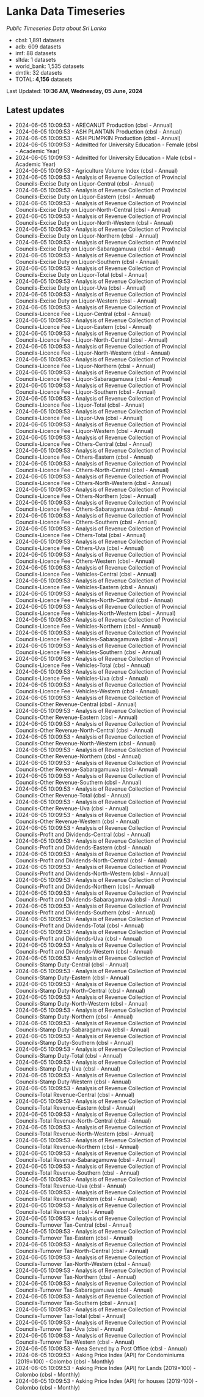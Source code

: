 # Lanka Data Timeseries
*Public Timeseries Data about Sri Lanka*

* cbsl: 1,891 datasets
* adb: 609 datasets
* imf: 88 datasets
* sltda: 1 datasets
* world_bank: 1,535 datasets
* dmtlk: 32 datasets
* TOTAL: **4,156** datasets

Last Updated: **10:36 AM, Wednesday, 05 June, 2024**

## Latest updates

* 2024-06-05 10:09:53 - ARECANUT Production (cbsl - Annual)
* 2024-06-05 10:09:53 - ASH PLANTAIN Production (cbsl - Annual)
* 2024-06-05 10:09:53 - ASH PUMPKIN Production (cbsl - Annual)
* 2024-06-05 10:09:53 - Admitted for University Education - Female (cbsl - Academic Year)
* 2024-06-05 10:09:53 - Admitted for University Education - Male (cbsl - Academic Year)
* 2024-06-05 10:09:53 - Agriculture Volume Index (cbsl - Annual)
* 2024-06-05 10:09:53 - Analysis of Revenue Collection of Provincial Councils-Excise Duty on Liquor-Central (cbsl - Annual)
* 2024-06-05 10:09:53 - Analysis of Revenue Collection of Provincial Councils-Excise Duty on Liquor-Eastern (cbsl - Annual)
* 2024-06-05 10:09:53 - Analysis of Revenue Collection of Provincial Councils-Excise Duty on Liquor-North-Central (cbsl - Annual)
* 2024-06-05 10:09:53 - Analysis of Revenue Collection of Provincial Councils-Excise Duty on Liquor-North-Western (cbsl - Annual)
* 2024-06-05 10:09:53 - Analysis of Revenue Collection of Provincial Councils-Excise Duty on Liquor-Northern (cbsl - Annual)
* 2024-06-05 10:09:53 - Analysis of Revenue Collection of Provincial Councils-Excise Duty on Liquor-Sabaragamuwa (cbsl - Annual)
* 2024-06-05 10:09:53 - Analysis of Revenue Collection of Provincial Councils-Excise Duty on Liquor-Southern (cbsl - Annual)
* 2024-06-05 10:09:53 - Analysis of Revenue Collection of Provincial Councils-Excise Duty on Liquor-Total (cbsl - Annual)
* 2024-06-05 10:09:53 - Analysis of Revenue Collection of Provincial Councils-Excise Duty on Liquor-Uva (cbsl - Annual)
* 2024-06-05 10:09:53 - Analysis of Revenue Collection of Provincial Councils-Excise Duty on Liquor-Western (cbsl - Annual)
* 2024-06-05 10:09:53 - Analysis of Revenue Collection of Provincial Councils-Licence Fee - Liquor-Central (cbsl - Annual)
* 2024-06-05 10:09:53 - Analysis of Revenue Collection of Provincial Councils-Licence Fee - Liquor-Eastern (cbsl - Annual)
* 2024-06-05 10:09:53 - Analysis of Revenue Collection of Provincial Councils-Licence Fee - Liquor-North-Central (cbsl - Annual)
* 2024-06-05 10:09:53 - Analysis of Revenue Collection of Provincial Councils-Licence Fee - Liquor-North-Western (cbsl - Annual)
* 2024-06-05 10:09:53 - Analysis of Revenue Collection of Provincial Councils-Licence Fee - Liquor-Northern (cbsl - Annual)
* 2024-06-05 10:09:53 - Analysis of Revenue Collection of Provincial Councils-Licence Fee - Liquor-Sabaragamuwa (cbsl - Annual)
* 2024-06-05 10:09:53 - Analysis of Revenue Collection of Provincial Councils-Licence Fee - Liquor-Southern (cbsl - Annual)
* 2024-06-05 10:09:53 - Analysis of Revenue Collection of Provincial Councils-Licence Fee - Liquor-Total (cbsl - Annual)
* 2024-06-05 10:09:53 - Analysis of Revenue Collection of Provincial Councils-Licence Fee - Liquor-Uva (cbsl - Annual)
* 2024-06-05 10:09:53 - Analysis of Revenue Collection of Provincial Councils-Licence Fee - Liquor-Western (cbsl - Annual)
* 2024-06-05 10:09:53 - Analysis of Revenue Collection of Provincial Councils-Licence Fee - Others-Central (cbsl - Annual)
* 2024-06-05 10:09:53 - Analysis of Revenue Collection of Provincial Councils-Licence Fee - Others-Eastern (cbsl - Annual)
* 2024-06-05 10:09:53 - Analysis of Revenue Collection of Provincial Councils-Licence Fee - Others-North-Central (cbsl - Annual)
* 2024-06-05 10:09:53 - Analysis of Revenue Collection of Provincial Councils-Licence Fee - Others-North-Western (cbsl - Annual)
* 2024-06-05 10:09:53 - Analysis of Revenue Collection of Provincial Councils-Licence Fee - Others-Northern (cbsl - Annual)
* 2024-06-05 10:09:53 - Analysis of Revenue Collection of Provincial Councils-Licence Fee - Others-Sabaragamuwa (cbsl - Annual)
* 2024-06-05 10:09:53 - Analysis of Revenue Collection of Provincial Councils-Licence Fee - Others-Southern (cbsl - Annual)
* 2024-06-05 10:09:53 - Analysis of Revenue Collection of Provincial Councils-Licence Fee - Others-Total (cbsl - Annual)
* 2024-06-05 10:09:53 - Analysis of Revenue Collection of Provincial Councils-Licence Fee - Others-Uva (cbsl - Annual)
* 2024-06-05 10:09:53 - Analysis of Revenue Collection of Provincial Councils-Licence Fee - Others-Western (cbsl - Annual)
* 2024-06-05 10:09:53 - Analysis of Revenue Collection of Provincial Councils-Licence Fee - Vehicles-Central (cbsl - Annual)
* 2024-06-05 10:09:53 - Analysis of Revenue Collection of Provincial Councils-Licence Fee - Vehicles-Eastern (cbsl - Annual)
* 2024-06-05 10:09:53 - Analysis of Revenue Collection of Provincial Councils-Licence Fee - Vehicles-North-Central (cbsl - Annual)
* 2024-06-05 10:09:53 - Analysis of Revenue Collection of Provincial Councils-Licence Fee - Vehicles-North-Western (cbsl - Annual)
* 2024-06-05 10:09:53 - Analysis of Revenue Collection of Provincial Councils-Licence Fee - Vehicles-Northern (cbsl - Annual)
* 2024-06-05 10:09:53 - Analysis of Revenue Collection of Provincial Councils-Licence Fee - Vehicles-Sabaragamuwa (cbsl - Annual)
* 2024-06-05 10:09:53 - Analysis of Revenue Collection of Provincial Councils-Licence Fee - Vehicles-Southern (cbsl - Annual)
* 2024-06-05 10:09:53 - Analysis of Revenue Collection of Provincial Councils-Licence Fee - Vehicles-Total (cbsl - Annual)
* 2024-06-05 10:09:53 - Analysis of Revenue Collection of Provincial Councils-Licence Fee - Vehicles-Uva (cbsl - Annual)
* 2024-06-05 10:09:53 - Analysis of Revenue Collection of Provincial Councils-Licence Fee - Vehicles-Western (cbsl - Annual)
* 2024-06-05 10:09:53 - Analysis of Revenue Collection of Provincial Councils-Other Revenue-Central (cbsl - Annual)
* 2024-06-05 10:09:53 - Analysis of Revenue Collection of Provincial Councils-Other Revenue-Eastern (cbsl - Annual)
* 2024-06-05 10:09:53 - Analysis of Revenue Collection of Provincial Councils-Other Revenue-North-Central (cbsl - Annual)
* 2024-06-05 10:09:53 - Analysis of Revenue Collection of Provincial Councils-Other Revenue-North-Western (cbsl - Annual)
* 2024-06-05 10:09:53 - Analysis of Revenue Collection of Provincial Councils-Other Revenue-Northern (cbsl - Annual)
* 2024-06-05 10:09:53 - Analysis of Revenue Collection of Provincial Councils-Other Revenue-Sabaragamuwa (cbsl - Annual)
* 2024-06-05 10:09:53 - Analysis of Revenue Collection of Provincial Councils-Other Revenue-Southern (cbsl - Annual)
* 2024-06-05 10:09:53 - Analysis of Revenue Collection of Provincial Councils-Other Revenue-Total (cbsl - Annual)
* 2024-06-05 10:09:53 - Analysis of Revenue Collection of Provincial Councils-Other Revenue-Uva (cbsl - Annual)
* 2024-06-05 10:09:53 - Analysis of Revenue Collection of Provincial Councils-Other Revenue-Western (cbsl - Annual)
* 2024-06-05 10:09:53 - Analysis of Revenue Collection of Provincial Councils-Profit and Dividends-Central (cbsl - Annual)
* 2024-06-05 10:09:53 - Analysis of Revenue Collection of Provincial Councils-Profit and Dividends-Eastern (cbsl - Annual)
* 2024-06-05 10:09:53 - Analysis of Revenue Collection of Provincial Councils-Profit and Dividends-North-Central (cbsl - Annual)
* 2024-06-05 10:09:53 - Analysis of Revenue Collection of Provincial Councils-Profit and Dividends-North-Western (cbsl - Annual)
* 2024-06-05 10:09:53 - Analysis of Revenue Collection of Provincial Councils-Profit and Dividends-Northern (cbsl - Annual)
* 2024-06-05 10:09:53 - Analysis of Revenue Collection of Provincial Councils-Profit and Dividends-Sabaragamuwa (cbsl - Annual)
* 2024-06-05 10:09:53 - Analysis of Revenue Collection of Provincial Councils-Profit and Dividends-Southern (cbsl - Annual)
* 2024-06-05 10:09:53 - Analysis of Revenue Collection of Provincial Councils-Profit and Dividends-Total (cbsl - Annual)
* 2024-06-05 10:09:53 - Analysis of Revenue Collection of Provincial Councils-Profit and Dividends-Uva (cbsl - Annual)
* 2024-06-05 10:09:53 - Analysis of Revenue Collection of Provincial Councils-Profit and Dividends-Western (cbsl - Annual)
* 2024-06-05 10:09:53 - Analysis of Revenue Collection of Provincial Councils-Stamp Duty-Central (cbsl - Annual)
* 2024-06-05 10:09:53 - Analysis of Revenue Collection of Provincial Councils-Stamp Duty-Eastern (cbsl - Annual)
* 2024-06-05 10:09:53 - Analysis of Revenue Collection of Provincial Councils-Stamp Duty-North-Central (cbsl - Annual)
* 2024-06-05 10:09:53 - Analysis of Revenue Collection of Provincial Councils-Stamp Duty-North-Western (cbsl - Annual)
* 2024-06-05 10:09:53 - Analysis of Revenue Collection of Provincial Councils-Stamp Duty-Northern (cbsl - Annual)
* 2024-06-05 10:09:53 - Analysis of Revenue Collection of Provincial Councils-Stamp Duty-Sabaragamuwa (cbsl - Annual)
* 2024-06-05 10:09:53 - Analysis of Revenue Collection of Provincial Councils-Stamp Duty-Southern (cbsl - Annual)
* 2024-06-05 10:09:53 - Analysis of Revenue Collection of Provincial Councils-Stamp Duty-Total (cbsl - Annual)
* 2024-06-05 10:09:53 - Analysis of Revenue Collection of Provincial Councils-Stamp Duty-Uva (cbsl - Annual)
* 2024-06-05 10:09:53 - Analysis of Revenue Collection of Provincial Councils-Stamp Duty-Western (cbsl - Annual)
* 2024-06-05 10:09:53 - Analysis of Revenue Collection of Provincial Councils-Total Revenue-Central (cbsl - Annual)
* 2024-06-05 10:09:53 - Analysis of Revenue Collection of Provincial Councils-Total Revenue-Eastern (cbsl - Annual)
* 2024-06-05 10:09:53 - Analysis of Revenue Collection of Provincial Councils-Total Revenue-North-Central (cbsl - Annual)
* 2024-06-05 10:09:53 - Analysis of Revenue Collection of Provincial Councils-Total Revenue-North-Western (cbsl - Annual)
* 2024-06-05 10:09:53 - Analysis of Revenue Collection of Provincial Councils-Total Revenue-Northern (cbsl - Annual)
* 2024-06-05 10:09:53 - Analysis of Revenue Collection of Provincial Councils-Total Revenue-Sabaragamuwa (cbsl - Annual)
* 2024-06-05 10:09:53 - Analysis of Revenue Collection of Provincial Councils-Total Revenue-Southern (cbsl - Annual)
* 2024-06-05 10:09:53 - Analysis of Revenue Collection of Provincial Councils-Total Revenue-Uva (cbsl - Annual)
* 2024-06-05 10:09:53 - Analysis of Revenue Collection of Provincial Councils-Total Revenue-Western (cbsl - Annual)
* 2024-06-05 10:09:53 - Analysis of Revenue Collection of Provincial Councils-Total Revenue (cbsl - Annual)
* 2024-06-05 10:09:53 - Analysis of Revenue Collection of Provincial Councils-Turnover Tax-Central (cbsl - Annual)
* 2024-06-05 10:09:53 - Analysis of Revenue Collection of Provincial Councils-Turnover Tax-Eastern (cbsl - Annual)
* 2024-06-05 10:09:53 - Analysis of Revenue Collection of Provincial Councils-Turnover Tax-North-Central (cbsl - Annual)
* 2024-06-05 10:09:53 - Analysis of Revenue Collection of Provincial Councils-Turnover Tax-North-Western (cbsl - Annual)
* 2024-06-05 10:09:53 - Analysis of Revenue Collection of Provincial Councils-Turnover Tax-Northern (cbsl - Annual)
* 2024-06-05 10:09:53 - Analysis of Revenue Collection of Provincial Councils-Turnover Tax-Sabaragamuwa (cbsl - Annual)
* 2024-06-05 10:09:53 - Analysis of Revenue Collection of Provincial Councils-Turnover Tax-Southern (cbsl - Annual)
* 2024-06-05 10:09:53 - Analysis of Revenue Collection of Provincial Councils-Turnover Tax-Total (cbsl - Annual)
* 2024-06-05 10:09:53 - Analysis of Revenue Collection of Provincial Councils-Turnover Tax-Uva (cbsl - Annual)
* 2024-06-05 10:09:53 - Analysis of Revenue Collection of Provincial Councils-Turnover Tax-Western (cbsl - Annual)
* 2024-06-05 10:09:53 - Area Served by a Post Office (cbsl - Annual)
* 2024-06-05 10:09:53 - Asking Price Index (API) for Condominiums (2019=100) - Colombo (cbsl - Monthly)
* 2024-06-05 10:09:53 - Asking Price Index (API) for Lands (2019=100) - Colombo (cbsl - Monthly)
* 2024-06-05 10:09:53 - Asking Price Index (API) for houses (2019-100) - Colombo (cbsl - Monthly)